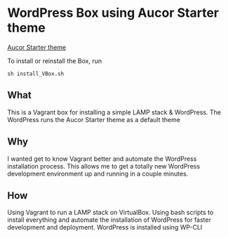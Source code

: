 # WordPress Box using Aucor Starter theme
[Aucor Starter theme](https://github.com/aucor/aucor-starter/tree/master)

To install or reinstall the Box, run
```
sh install_VBox.sh
```

## What
This is a Vagrant box for installing a simple LAMP stack & WordPress. The WordPress runs the Aucor Starter theme as a default theme
## Why
I wanted get to know Vagrant better and automate the WordPress installation process. This allows me to get a totally new WordPress development environment up and running in a couple minutes.
## How
Using Vagrant to run a LAMP stack on VirtualBox. Using bash scripts to install everything and automate the installation of WordPress for faster development and deployment. WordPress is installed using WP-CLI